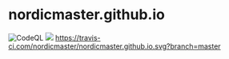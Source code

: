 # nordicmaster.github.io
![CodeQL](https://github.com/nordicmaster/nordicmaster.github.io/workflows/CodeQL/badge.svg)
<img src="https://img.shields.io/badge/completeness-65%25-yellowgreen"></img>
https://travis-ci.com/nordicmaster/nordicmaster.github.io.svg?branch=master
